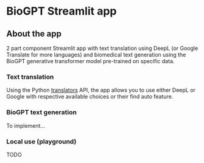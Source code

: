 # BioGPT Streamlit app

## About the app
2 part component Streamlit app with text translation using DeepL (or Google Translate for more languages) and biomedical text generation using the BioGPT generative transformer model pre-trained on specific data.

### Text translation
Using the Python [translators](https://github.com/uliontse/translators) API, the app allows you to use either DeepL or Google with respective available choices or their find auto feature.

### BioGPT text generation
To implement...

### Local use (playground)
TODO
